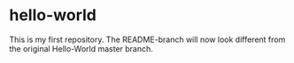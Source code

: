 # hello-world
This is my first repository.
The README-branch will now look different from the original Hello-World master branch.
